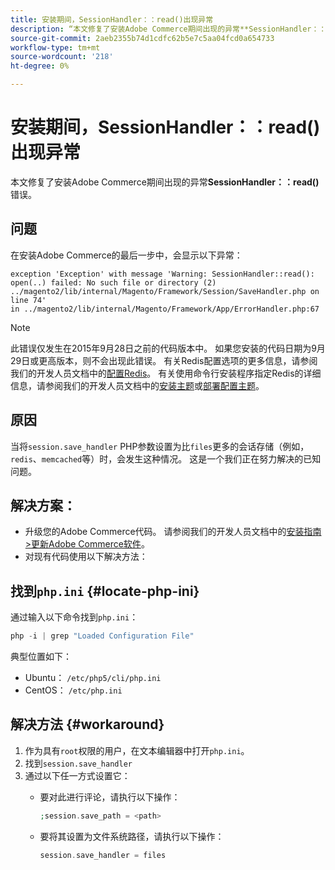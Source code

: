```yaml
---
title: 安装期间，SessionHandler：：read()出现异常
description: “本文修复了安装Adobe Commerce期间出现的异常**SessionHandler：：read()**错误。”
source-git-commit: 2aeb2355b74d1cdfc62b5e7c5aa04fcd0a654733
workflow-type: tm+mt
source-wordcount: '218'
ht-degree: 0%

---
```



# 安装期间，SessionHandler：：read()出现异常

本文修复了安装Adobe Commerce期间出现的异常&#x200B;**SessionHandler：：read()**&#x200B;错误。

## 问题

在安装Adobe Commerce的最后一步中，会显示以下异常：

```temrinal
exception 'Exception' with message 'Warning: SessionHandler::read():
open(..) failed: No such file or directory (2) ../magento2/lib/internal/Magento/Framework/Session/SaveHandler.php on line 74'
in ../magento2/lib/internal/Magento/Framework/App/ErrorHandler.php:67
```

>[!NOTE]
>
>此错误仅发生在2015年9月28日之前的代码版本中。 如果您安装的代码日期为9月29日或更高版本，则不会出现此错误。 有关Redis配置选项的更多信息，请参阅我们的开发人员文档中的[配置Redis](https://experienceleague.adobe.com/zh-hans/docs/commerce-operations/configuration-guide/cache/redis/config-redis)。 有关使用命令行安装程序指定Redis的详细信息，请参阅我们的开发人员文档中的[安装主题](https://experienceleague.adobe.com/zh-hans/docs/commerce-operations/installation-guide/advanced)或[部署配置主题](https://experienceleague.adobe.com/zh-hans/docs/commerce-operations/installation-guide/tutorials/deployment)。

## 原因

当将`session.save_handler` PHP参数设置为比`files`更多的会话存储（例如，`redis`、`memcached`等）时，会发生这种情况。 这是一个我们正在努力解决的已知问题。

## 解决方案：

* 升级您的Adobe Commerce代码。 请参阅我们的开发人员文档中的[安装指南>更新Adobe Commerce软件](https://experienceleague.adobe.com/zh-hans/docs/commerce-operations/installation-guide/tutorials/uninstall)。
* 对现有代码使用以下解决方法：

## 找到`php.ini` {#locate-php-ini}

通过输入以下命令找到`php.ini`：

```php
php -i | grep "Loaded Configuration File"
```

典型位置如下：

* Ubuntu： `/etc/php5/cli/php.ini`
* CentOS： `/etc/php.ini`

## 解决方法 {#workaround}

1. 作为具有`root`权限的用户，在文本编辑器中打开`php.ini`。
1. 找到`session.save_handler`
1. 通过以下任一方式设置它：
   * 要对此进行评论，请执行以下操作：

     ```php
     ;session.save_path = <path>
     ```

   * 要将其设置为文件系统路径，请执行以下操作：

     ```php
     session.save_handler = files
     ```
